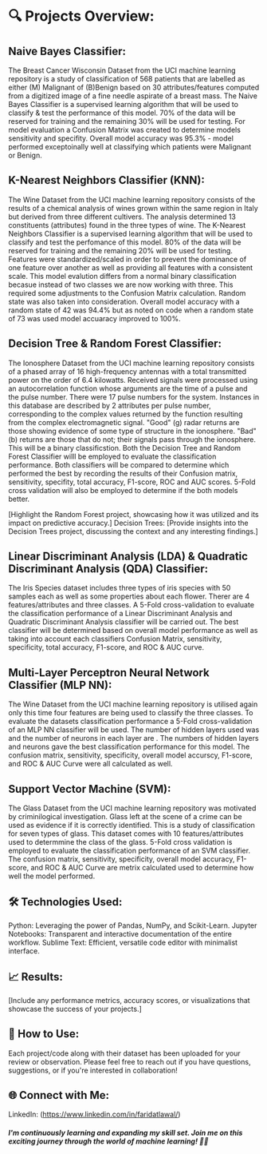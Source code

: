 # 🔍 Projects Overview:

## Naive Bayes Classifier:
The Breast Cancer Wisconsin Dataset from the UCI machine learning repository is a study of classification of 568 patients that are labelled as either (M) Malignant of (B)Benign based on 30 attributes/features computed from a digitized image of a fine needle aspirate of a breast mass. The Naive Bayes Classifier is a supervised learning algorithm that will be used to classify & test the performance of this model. 70% of the data will be reserved for training and the remaining 30% will be used for testing. For model evaluation a Confusion Matrix was created to determine models sensitivity and specifity. Overall model accuracy was 95.3% - model performed exceptoinally well at classifying which patients were Malignant or Benign.

## K-Nearest Neighbors Classifier (KNN):
The Wine Dataset from the UCI machine learning repository consists of the results of a chemical analysis of wines grown within the same region in Italy but derived from three different cultivers. The analysis determined 13 constituents (attributes) found in the three types of wine. The K-Nearest Neighbors Classifier is a supervised learning algorithm that will be used to classify and test the perfomance of this model. 80% of the data will be reserved for training and the remaining 20% will be used for testing. Features were standardized/scaled in order to prevent the dominance of one feature over another as well as providing all features with a consistent scale. This model evalution differs from a normal binary classification becasue instead of two classes we are now working with three. This required some adjustments to the Confusion Matrix calculation. Random state was also taken into consideration. Overall model accuracy with a random state of 42 was 94.4% but as noted on code when a random state of 73 was used model accuaracy improved to 100%.

## Decision Tree & Random Forest Classifier:
The Ionosphere Dataset from the UCI machine learning repository consists of a phased array of 16 high-frequency antennas with a total transmitted power on the order of 6.4 kilowatts. Received signals were processed using an autocorrelation function whose arguments are the time of a pulse and the pulse number. There were 17 pulse numbers for the system. Instances in this database are described by 2 attributes per pulse number, corresponding to the complex values returned by the function resulting from the complex electromagnetic signal. "Good" (g) radar returns are those showing evidence of some type of structure in the ionosphere. "Bad" (b) returns are those that do not; their signals pass through the ionosphere. This will be a binary classificstion. Both the Decision Tree and Random Forest Classifier willl be employed to evaluate the classification performance. Both classifiers will be compared to determine which performed the best by recording the results of their Confusion matrix, sensitivity, specifity, total accuracy, F1-score, ROC and AUC scores. 5-Fold cross validation will also be employed to determine if the both models better.

[Highlight the Random Forest project, showcasing how it was utilized and its impact on predictive accuracy.]
Decision Trees:
[Provide insights into the Decision Trees project, discussing the context and any interesting findings.]

## Linear Discriminant Analysis (LDA) & Quadratic Discriminant Analysis (QDA) Classifier:
The Iris Species dataset includes three types of iris species with 50 samples each as well as some properties about each flower. Therer are 4 features/attributes and three classes. A 5-Fold cross-validation to evaluate the classification performance of a Linear Discriminant Analysis and Quadratic Discriminant Analysis classifier will be carried out. The best classifier will be determined based on overall model performance as well as taking into account each classifiers Confusion Matrix, sensitivity, specificity, total accuracy, F1-score, and ROC & AUC curve.

## Multi-Layer Perceptron Neural Network Classifier (MLP NN):
The Wine Dataset from the UCI machine learning repository is utilised again only this time four features are being used to classify the three classes. To evaluate the datasets classification performance a 5-Fold cross-validation of an MLP NN classifier will be used. The number of hidden layers used was and the number of neurons in each layer are . The numbers of hidden layers and neurons gave the best classification performance for this model. The confusion matrix, sensitivity, specificity, overall model accurscy, F1-score, and ROC & AUC Curve were all calculated as well. 

## Support Vector Machine (SVM):
The Glass Dataset from the UCI machine learning repository was motivated by criminilogical investigation. Glass left at the scene of a crime can be used as evidence if it is correctly identified. This is a study of classification for seven types of glass. This dataset comes with 10 features/attributes used to determmine the class of the glass. 5-Fold cross validation is employed to evaluate the classification performance of an SVM classifier. The confusion matrix, sensitivity, specificity, overall model accuracy, F1-score, and ROC & AUC Curve are metrix calculated used to determine how well the model performed.

## 🛠️ Technologies Used:

Python: Leveraging the power of Pandas, NumPy, and Scikit-Learn.
Jupyter Notebooks: Transparent and interactive documentation of the entire workflow.
Sublime Text: Efficient, versatile code editor with minimalist interface.

## 📈 Results:

[Include any performance metrics, accuracy scores, or visualizations that showcase the success of your projects.]

## 🔗 How to Use:

Each project/code along with their dataset has been uploaded for your review or observation. Please feel free to reach out if you have questions, suggestions, or if you're interested in collaboration!

## 🌐 Connect with Me:

LinkedIn: (https://www.linkedin.com/in/faridatlawal/)

##### I'm continuously learning and expanding my skill set. Join me on this exciting journey through the world of machine learning! 🤖✨
